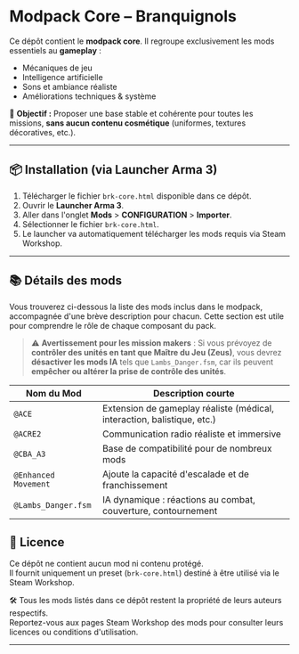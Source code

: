 # Modpack Core – Branquignols

Ce dépôt contient le **modpack core**.
Il regroupe exclusivement les mods essentiels au **gameplay** :

- Mécaniques de jeu
- Intelligence artificielle
- Sons et ambiance réaliste
- Améliorations techniques & système

🎯 **Objectif :** Proposer une base stable et cohérente pour toutes les missions, **sans aucun contenu cosmétique** (uniformes, textures décoratives, etc.).

---

## 📦 Installation (via Launcher Arma 3)

1. Télécharger le fichier `brk-core.html` disponible dans ce dépôt.
2. Ouvrir le **Launcher Arma 3**.
3. Aller dans l'onglet **Mods** > **CONFIGURATION** > **Importer**.
4. Sélectionner le fichier `brk-core.html`.
5. Le launcher va automatiquement télécharger les mods requis via Steam Workshop.

---

## 📚 Détails des mods

Vous trouverez ci-dessous la liste des mods inclus dans le modpack, accompagnée d'une brève description pour chacun.
Cette section est utile pour comprendre le rôle de chaque composant du pack.

> ⚠️ **Avertissement pour les mission makers** :
> Si vous prévoyez de **contrôler des unités en tant que Maître du Jeu (Zeus)**, vous devrez **désactiver les mods IA** tels que `Lambs_Danger.fsm`, car ils peuvent **empêcher ou altérer la prise de contrôle des unités**.

| Nom du Mod                | Description courte |
|---------------------------|---------------------|
| `@ACE`                    | Extension de gameplay réaliste (médical, interaction, balistique, etc.) |
| `@ACRE2`                  | Communication radio réaliste et immersive |
| `@CBA_A3`                 | Base de compatibilité pour de nombreux mods |
| `@Enhanced Movement`      | Ajoute la capacité d'escalade et de franchissement |
| `@Lambs_Danger.fsm`       | IA dynamique : réactions au combat, couverture, contournement |


## 📜 Licence

Ce dépôt ne contient aucun mod ni contenu protégé.  
Il fournit uniquement un preset (`brk-core.html`) destiné à être utilisé via le Steam Workshop.

🛠️ Tous les mods listés dans ce dépôt restent la propriété de leurs auteurs respectifs.  
Reportez-vous aux pages Steam Workshop des mods pour consulter leurs licences ou conditions d'utilisation.

---
